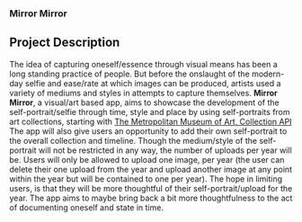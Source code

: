 ### Mirror Mirror

## Project Description

The idea of capturing oneself/essence through visual means has been a long standing practice of people. But before the onslaught of the modern-day selfie and ease/rate at which images can be produced, artists used a variety of mediums and styles in attempts to capture themselves. **Mirror Mirror**, a visual/art based app, aims to showcase the development of the self-portrait/selfie through time, style and place by using self-portraits from art collections, starting with [The Metropolitan Museum of Art, Collection API](https://metmuseum.github.io/)
<br/> The app will also give users an opportunity to add their own self-portrait to the overall collection and timeline. Though the medium/style of the self-portrait will not be restricted in any way, the number of uploads per year will be. Users will only be allowed to upload one image, per year (the user can delete their one upload from the year and upload another image at any point within the year but will be contained to one per year). The hope in limiting users, is that they will be more thoughtful of their self-portrait/upload for the year. The app aims to maybe bring back a bit more thoughtfulness to the act of documenting oneself and state in time.
